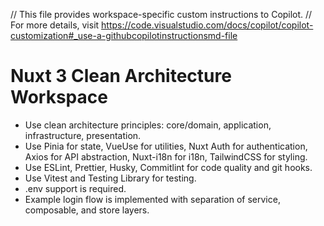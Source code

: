 // This file provides workspace-specific custom instructions to Copilot.
// For more details, visit https://code.visualstudio.com/docs/copilot/copilot-customization#_use-a-githubcopilotinstructionsmd-file

# Nuxt 3 Clean Architecture Workspace
- Use clean architecture principles: core/domain, application, infrastructure, presentation.
- Use Pinia for state, VueUse for utilities, Nuxt Auth for authentication, Axios for API abstraction, Nuxt-i18n for i18n, TailwindCSS for styling.
- Use ESLint, Prettier, Husky, Commitlint for code quality and git hooks.
- Use Vitest and Testing Library for testing.
- .env support is required.
- Example login flow is implemented with separation of service, composable, and store layers.
